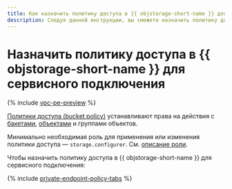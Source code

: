 ```yaml
---
title: Как назначить политику доступа в {{ objstorage-short-name }} для сервисного подключения {{ vpc-full-name }}
description: Следуя данной инструкции, вы сможете назначить политику доступа в {{ objstorage-short-name }} для сервисного подключения.
---
```


# Назначить политику доступа в {{ objstorage-short-name }} для сервисного подключения

{% include [vpc-pe-preview](../../_includes/vpc/pe-preview.md) %}


[Политики доступа (bucket policy)](../../storage/concepts/policy.md) устанавливают права на действия с [бакетами](../../storage/concepts/bucket.md), [объектами](../../storage/concepts/object.md) и группами объектов.

Минимально необходимая роль для применения или изменения политики доступа — `storage.configurer`. См. [описание роли](../../storage/security/index.md#storage-configurer).

Чтобы назначить политику доступа в {{ objstorage-short-name }} для сервисного подключения:

{% include [private-endpoint-policy-tabs](../../_includes/storage/private-endpoint-policy-tabs.md) %}
